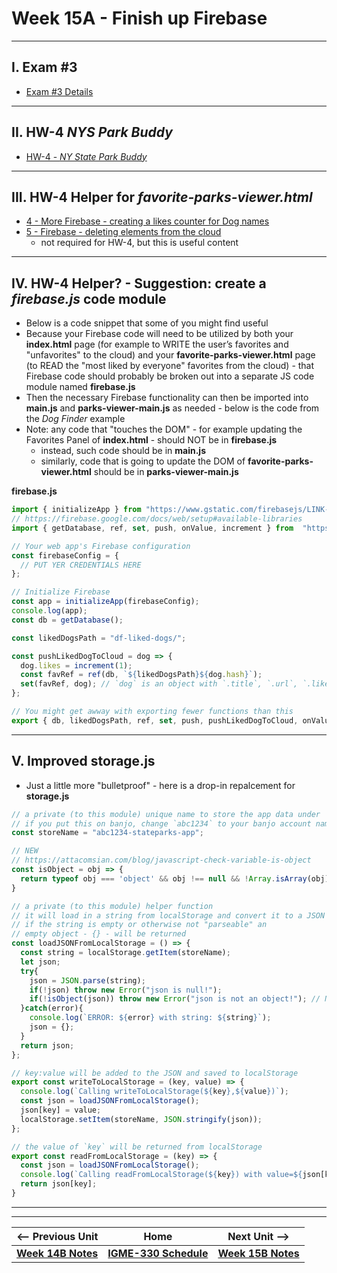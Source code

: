 # Week 15A - Finish up Firebase

---

## I. Exam #3

- [Exam #3 Details](../notes/exam-3-details.md)

---

## II. HW-4 *NYS Park Buddy*

- [HW-4 - *NY State Park Buddy*](../hw/hw-4.md)

---

## III. HW-4 Helper for *favorite-parks-viewer.html*
- [4 - More Firebase - creating a likes counter for Dog names](https://github.com/tonethar/IGME-330-Master/blob/master/notes/firebase-4.md)
- [5 - Firebase - deleting elements from the cloud](https://github.com/tonethar/IGME-330-Master/blob/master/notes/firebase-5.md)
  - not required for HW-4, but this is useful content

---

## IV. HW-4 Helper? - Suggestion: create a *firebase.js* code module

- Below is a code snippet that some of you might find useful
- Because your Firebase code will need to be utilized by both your **index.html** page (for example to WRITE the user’s favorites and "unfavorites" to the cloud) and your **favorite-parks-viewer.html** page (to READ the "most liked by everyone" favorites from the cloud) - that Firebase code should probably be broken out into a separate JS code module named **firebase.js**
- Then the necessary Firebase functionality can then be imported into **main.js** and **parks-viewer-main.js** as needed - below is the code from the *Dog Finder* example
- Note: any code that "touches the DOM" - for example updating the Favorites Panel of **index.html** - should NOT be in **firebase.js**
  - instead, such code should be in **main.js**
  - similarly, code that is going to update the DOM of **favorite-parks-viewer.html** should be in **parks-viewer-main.js**

**firebase.js**

```js
import { initializeApp } from "https://www.gstatic.com/firebasejs/LINK-TO-LATEST-VERSION-FIREBASE.js";
// https://firebase.google.com/docs/web/setup#available-libraries
import { getDatabase, ref, set, push, onValue, increment } from  "https://www.gstatic.com/firebasejs/LINK-TO-LATEST-VERSION-FIREBASE.js";

// Your web app's Firebase configuration
const firebaseConfig = {
  // PUT YER CREDENTIALS HERE
};

// Initialize Firebase
const app = initializeApp(firebaseConfig);
console.log(app);
const db = getDatabase();

const likedDogsPath = "df-liked-dogs/";

const pushLikedDogToCloud = dog => {
  dog.likes = increment(1);
  const favRef = ref(db, `${likedDogsPath}${dog.hash}`);
  set(favRef, dog); // `dog` is an object with `.title`, `.url`, `.likes` properties etc
};

// You might get awway with exporting fewer functions than this
export { db, likedDogsPath, ref, set, push, pushLikedDogToCloud, onValue };
```

---

## V. Improved storage.js
- Just a little more "bulletproof" - here is a drop-in repalcement for **storage.js**

```js
// a private (to this module) unique name to store the app data under
// if you put this on banjo, change `abc1234` to your banjo account name
const storeName = "abc1234-stateparks-app";

// NEW
// https://attacomsian.com/blog/javascript-check-variable-is-object
const isObject = obj => {
  return typeof obj === 'object' && obj !== null && !Array.isArray(obj)
}

// a private (to this module) helper function
// it will load in a string from localStorage and convert it to a JSON object
// if the string is empty or otherwise not "parseable" an
// empty object - {} - will be returned
const loadJSONFromLocalStorage = () => {
  const string = localStorage.getItem(storeName);
  let json;
  try{
    json = JSON.parse(string);
    if(!json) throw new Error("json is null!");
    if(!isObject(json)) throw new Error("json is not an object!"); // NEW
  }catch(error){
    console.log(`ERROR: ${error} with string: ${string}`);
    json = {};
  }
  return json;
};

// key:value will be added to the JSON and saved to localStorage
export const writeToLocalStorage = (key, value) => {
  console.log(`Calling writeToLocalStorage(${key},${value})`);
  const json = loadJSONFromLocalStorage();
  json[key] = value;
  localStorage.setItem(storeName, JSON.stringify(json));
};

// the value of `key` will be returned from localStorage
export const readFromLocalStorage = (key) => {
  const json = loadJSONFromLocalStorage();
  console.log(`Calling readFromLocalStorage(${key}) with value=${json[key]}`);
  return json[key];
}
```

---
---

| <-- Previous Unit | Home | Next Unit -->
| --- | --- | --- 
| [**Week 14B Notes**](14B.md)  |  [**IGME-330 Schedule**](../schedule.md) | [**Week 15B Notes**](15B.md)
